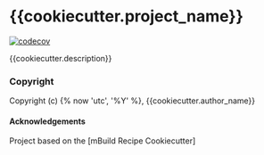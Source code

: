 {{cookiecutter.project_name}}
==============================
[//]: # (Badges)
[![codecov](https://codecov.io/gh/REPLACE_WITH_OWNER_ACCOUNT/{{cookiecutter.project_name}}/branch/master/graph/badge.svg)](https://codecov.io/gh/REPLACE_WITH_OWNER_ACCOUNT/{{cookiecutter.project_name}}/branch/master)

{{cookiecutter.description}}

### Copyright

Copyright (c) {% now 'utc', '%Y' %}, {{cookiecutter.author_name}}


#### Acknowledgements
 
Project based on the 
[mBuild Recipe Cookiecutter]
